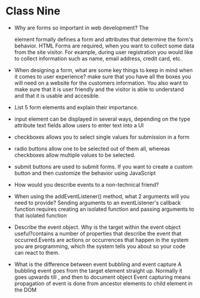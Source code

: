 # Class Nine

- Why are forms so important in web development?
The <form> element formally defines a form and attributes that determine the form's behavior. HTML Forms are required, when you want to collect some data from the site visitor. For example, during user registration you would like to collect information such as name, email address, credit card, etc.

- When designing a form, what are some key things to keep in mind when it comes to user experience? make sure that you have all the boxes you will need on a website for the customers information. You also want to make sure that it is user friendly and the visitor is able to understand and that it is usable and accesible.


- List 5 form elements and explain their importance.

- input element can be displayed in several ways, depending on the type attribute
text fields  allow users to enter text into a UI

- checkboxes allows you to select single values for submission in a form

- radio buttons allow one to be selected out of them all, whereas checkboxes allow multiple values to be selected.

- submit buttons are used to submit forms. If you want to create a custom button and then customize the behavior using JavaScript

- How would you describe events to a non-technical friend?

- When using the addEventListener() method, what 2 arguments will you need to provide?
Sending arguments to an eventListener's callback function requires creating an isolated function and passing arguments to that isolated function 

- Describe the event object. Why is the target within the event object useful?contains a number of properties that describe the event that occurred.Events are actions or occurrences that happen in the system you are programming, which the system tells you about so your code can react to them.

- What is the difference between event bubbling and event capture
A bubbling event goes from the target element straight up. Normally it goes upwards till <html> , and then to document object
Event capturing means propagation of event is done from ancestor elements to child element in the DOM 